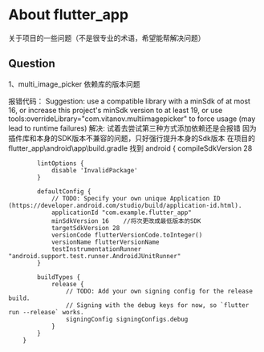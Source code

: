 # About flutter_app

关于项目的一些问题（不是很专业的术语，希望能帮解决问题）

## Question

1、multi_image_picker 依赖库的版本问题

报错代码：
	Suggestion: use a compatible library with a minSdk of at most 16,
                or increase this project's minSdk version to at least 19,
                or use tools:overrideLibrary="com.vitanov.multiimagepicker" to force usage (may lead to runtime failures)
解决:
	试着去尝试第三种方式添加依赖还是会报错
	因为插件库和本身的SDK版本不兼容的问题，只好强行提升本身的Sdk版本
	在项目的flutter_app\android\app\build.gradle
	找到
		android {
		    compileSdkVersion 28

		    lintOptions {
		        disable 'InvalidPackage'
		    }

		    defaultConfig {
		        // TODO: Specify your own unique Application ID (https://developer.android.com/studio/build/application-id.html).
		        applicationId "com.example.flutter_app"
		        minSdkVersion 16	//将次更改成最低版本的SDK
		        targetSdkVersion 28
		        versionCode flutterVersionCode.toInteger()
		        versionName flutterVersionName
		        testInstrumentationRunner "android.support.test.runner.AndroidJUnitRunner"
		    }

		    buildTypes {
		        release {
		            // TODO: Add your own signing config for the release build.
		            // Signing with the debug keys for now, so `flutter run --release` works.
		            signingConfig signingConfigs.debug
		        }
		    }
		}